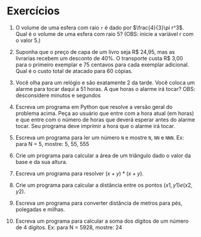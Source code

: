 # Exercícios
1. O volume de uma esfera com raio `r` é dado por $\frac{4}{3}\pi r^3$. Qual é o volume de uma esfera com raio 5? (OBS: inicie a variável r com o valor 5.)

2. Suponha que o preço de capa de um livro seja R$ 24,95, mas as livrarias recebem um desconto de 40%. O transporte custa R$ 3,00 para o primeiro exemplar e 75 centavos para cada exemplar adicional. Qual é o custo total de atacado para 60 cópias.

3. Você olha para um relógio e são exatamente 2 da tarde. Você coloca um alarme para tocar daqui a 51 horas. A que horas o alarme irá tocar?
OBS: desconsidere minutos e segundos

4. Escreva um programa em Python que resolve a versão geral do problema acima. Peça ao usuário que entre com a hora atual (em horas) e que entre com o número de horas que deverá esperar antes do alarme tocar. Seu programa deve imprimir a hora que o alarme irá tocar.

5. Escreva um programa para ler um número `N` e mostre `N`, `NN` e `NNN`. 
Ex: para N = 5, mostre: 5, 55, 555

6. Crie um programa para calcular a área de um triângulo dado o valor da base e da sua altura.

7. Escreva um programa para resolver $(x + y) * (x + y)$.

8. Crie um programa para calcular a distância entre os pontos $(x1, y1) e (x2, y2)$.

9. Escreva um programa para converter distância de metros para pés, polegadas e milhas.

10. Escreva um programa para calcular a soma dos dígitos de um número de 4 dígitos.
Ex: para N = 5928, mostre: 24